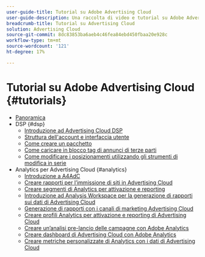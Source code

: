 ```yaml
---
user-guide-title: Tutorial su Adobe Advertising Cloud
user-guide-description: Una raccolta di video e tutorial su Adobe Advertising Cloud.
breadcrumb-title: Tutorial su Advertising Cloud
solution: Advertising Cloud
source-git-commit: 8dc83853ba6aeb4c46fea84ebd450fbaa20e928c
workflow-type: tm+mt
source-wordcount: '121'
ht-degree: 17%

---
```



# Tutorial su Adobe Advertising Cloud {#tutorials}

+ [Panoramica](overview.md)
+ DSP {#dsp}
   + [Introduzione ad Advertising Cloud DSP](/help/dsp/intro.md)
   + [Struttura dell&#39;account e interfaccia utente](/help/dsp/ui.md)
   + [Come creare un pacchetto](/help/dsp/package-create.md)
   + [Come caricare in blocco tag di annunci di terze parti](/help/dsp/bulk-upload-third-party-ad-tags.md)
   + [Come modificare i posizionamenti utilizzando gli strumenti di modifica in serie](/help/dsp/bulk-edit-placement-tools.md)
+ Analytics per Advertising Cloud {#analytics}
   + [Introduzione a A4AdC](/help/integrations/analytics/intro-a4adc.md)
   + [Creare rapporti per l’immissione di siti in Advertising Cloud](/help/integrations/analytics/analytics-site-entry-a4adc.md)
   + [Creare segmenti di Analytics per attivazione e reporting](/help/integrations/analytics/analytics-segments-a4adc.md)
   + [Introduzione ad Analysis Workspace per la generazione di rapporti sui dati di Advertising Cloud](/help/integrations/analytics/analytics-analysis-workspace-a4adc.md)
   + [Generazione di rapporti con i canali di marketing Advertising Cloud](/help/integrations/analytics/analytics-reporting-a4adc.md)
   + [Creare profili Analytics per attivazione e reporting di Advertising Cloud](/help/integrations/analytics/analytics-profiles-a4adc.md)
   + [Creare un’analisi pre-lancio delle campagne con Adobe Analytics](/help/integrations/analytics/analytics-pre-launch-a4adc.md)
   + [Creare dashboard di Advertising Cloud con Adobe Analytics](/help/integrations/analytics/analytics-dashboards-a4adc.md)
   + [Creare metriche personalizzate di Analytics con i dati di Advertising Cloud](/help/integrations/analytics/analytics-custom-metrics-a4adc.md)

<!-- Add to DSP chapter once the videos are complete:
  + [How to Create a Placement](/help/dsp/placement-create.md)
  + [Placement Targeting Capabilities](/help/dsp/placement-targeting.md)
  + [Audience Libraries and Applying Behavioral Targeting](/help/dsp/audience-libraries.md)
-->

<!-- If I move the "Analytics for Advertising Cloud chapter into a larger Integrations chapter, then I'll need to set up redirects by copying a CSV file into this repo and populating it for those legacy file names. -->